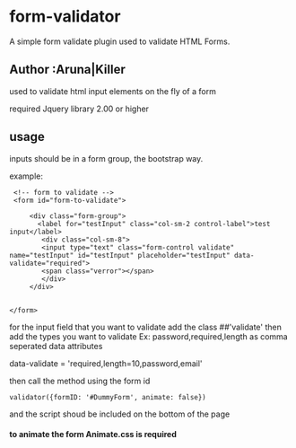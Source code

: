 # form-validator
A simple form validate plugin used to validate HTML Forms.  

## Author :Aruna|Killer

 used to validate html input elements on the fly
 of a form

 required Jquery library 2.00 or higher

## usage

  inputs should be in a form group, the bootstrap way.
  
  example:
     
     <!-- form to validate -->
     <form id="form-to-validate">
     
         <div class="form-group">
           <label for="testInput" class="col-sm-2 control-label">test input</label>
            <div class="col-sm-8">
            <input type="text" class="form-control validate"  name="testInput" id="testInput" placeholder="testInput" data-   validate="required">
            <span class="verror"></span>
            </div>
         </div>
     
     
    </form>

  for the input field that you want to validate add the class ##'validate'
  then add the types you want to validate Ex: password,required,length as comma seperated data attributes

  data-validate = 'required,length=10,password,email'

  then call the method using the form id

    validator({formID: '#DummyForm', animate: false})

  and the script shoud be included on the bottom of the page
  
  #### to animate the form Animate.css is required



